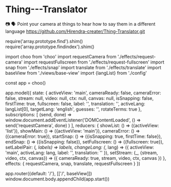 # Thing---Translator
📷 🗣 Point your camera at things to hear how to say them in a different language
https://github.com/Hirendra-creater/Thing-Translator.git

<!DOCTYPE html>
<html lang="en">
  <head>
    <meta charset="utf-8" />
    <meta
      name="description"
      content="Point your camera at things to hear how to say them in a different language"

require('array.prototype.find').shim()
require('array.prototype.findindex').shim()

import choo from 'choo'
import requestCamera from './effects/request-camera'
import requestFullscreen from './effects/request-fullscreen'
import snap from './effects/snap'
import translate from './effects/translate'
import baseView from './views/base-view'
import {langList} from './config'

const app = choo()

app.model({
  state: {
    activeView: 'main',
    cameraReady: false,
    cameraError: false,
    stream: null,
    video: null,
    ctx: null,
    canvas: null,
    isSnapping: false,
    firstTime: true,
    fullscreen: false,
    label: '',
    translation: '',
    activeLang: langList[0],
    targetLang: 'english',
    guesses: '',
    rotateTerms: true
  },
  subscriptions: [
    (send, done) =>
      window.document.addEventListener('DOMContentLoaded', () =>
        send('requestCamera', done)
      )
  ],
  reducers: {
    showList: () => ({activeView: 'list'}),
    showMain: () => ({activeView: 'main'}),
    cameraError: () => ({cameraError: true}),
    startSnap: () => ({isSnapping: true, firstTime: false}),
    endSnap: () => ({isSnapping: false}),
    setFullscreen: () => ({fullscreen: true}),
    setLabelPair: (_, labels) => labels,
    changeLang: (_, lang) => ({
      activeView: 'main',
      activeLang: lang,
      label: '',
      translation: ''
    }),
    setStream: (_, {stream, video, ctx, canvas}) => ({
      cameraReady: true,
      stream,
      video,
      ctx,
      canvas
    })
  },
  effects: {
    requestCamera,
    snap,
    translate,
    requestFullscreen
  }
})

app.router({default: '/'}, [['/', baseView]])
window.document.body.appendChild(app.start())
